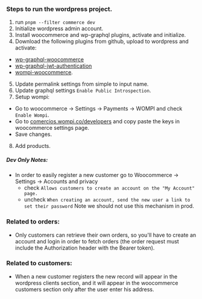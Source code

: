 ### Steps to run the wordpress project.

1. run `pnpm --filter commerce dev`
2. Initialize wordpress admin account.
3. Install woocommerce and wp-graphql plugins, activate and initialize.
4. Download the following plugins from github, upload to wordpress and activate:

- [wp-graphql-woocommerce](https://github.com/wp-graphql/wp-graphql-woocommerce/releases)
- [wp-graphql-jwt-authentication](https://github.com/wp-graphql/wp-graphql-jwt-authentication/releases)
- [wompi-woocommerce](https://github.com/wompi-co/plugin-woocommerce/releases).

5. Update permalink settings from simple to input name.
6. Update graphql settings `Enable Public Introspection`.
7. Setup wompi:

- Go to woocommerce -> Settings -> Payments -> WOMPI and check `Enable Wompi`.
- Go to [comercios.wompi.co/developers](comercios.wompi.co/developers) and copy paste the keys in woocommerce settings page.
- Save changes.

8. Add products.

##### Dev Only Notes:

- In order to easily register a new customer go to Woocommerce -> Settings -> Accounts and privacy
  - check `Allows customers to create an account on the "My Account" page.`
  - uncheck `When creating an account, send the new user a link to set their password`
    Note we should not use this mechanism in prod.

### Related to orders:

- Only customers can retrieve their own orders, so you'll have to create an account and login in order to fetch orders
  (the order request must include the Authorization header with the Bearer token).

### Related to customers:

- When a new customer registers the new record will appear in the wordpress clients section, and it will appear in the
  woocommerce customers section only after the user enter his address.
